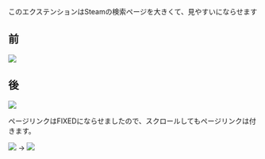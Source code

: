 このエクステンションはSteamの検索ページを大きくて、見やすいにならせます

## 前

![](https://i.imgur.com/IEBK23n.png)

## 後

![](https://i.imgur.com/IkOE53i.png)

ページリンクはFIXEDにならせましたので、スクロールしてもページリンクは付きます。

![](https://i.imgur.com/TFMR5jR.png) → ![](https://i.imgur.com/yk5heLE.png)